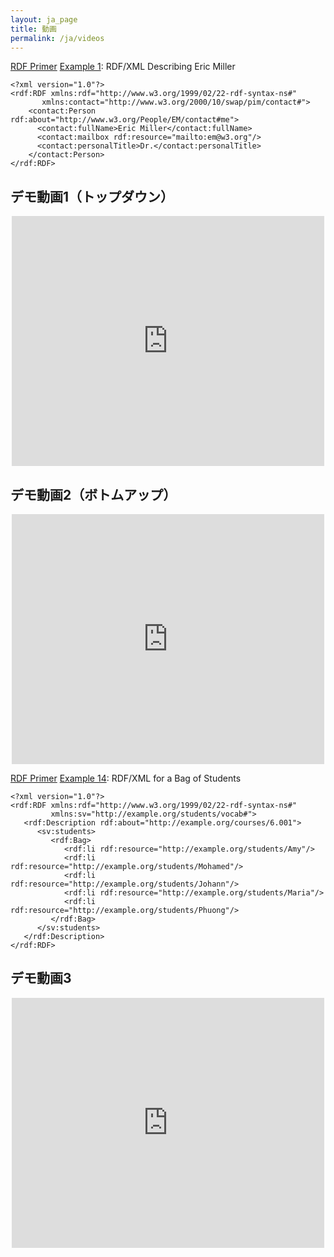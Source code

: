 ```yaml
---
layout: ja_page
title: 動画
permalink: /ja/videos
---
```


[RDF Primer](https://www.w3.org/TR/2004/REC-rdf-primer-20040210/) [Example 1](https://www.w3.org/TR/2004/REC-rdf-primer-20040210/#example1): RDF/XML Describing Eric Miller

    <?xml version="1.0"?>
    <rdf:RDF xmlns:rdf="http://www.w3.org/1999/02/22-rdf-syntax-ns#"
           xmlns:contact="http://www.w3.org/2000/10/swap/pim/contact#">
        <contact:Person rdf:about="http://www.w3.org/People/EM/contact#me">
          <contact:fullName>Eric Miller</contact:fullName>
          <contact:mailbox rdf:resource="mailto:em@w3.org"/>
          <contact:personalTitle>Dr.</contact:personalTitle>
        </contact:Person>
    </rdf:RDF>

## デモ動画1（トップダウン）
<div style="text-align: center;"><iframe width="500" height="400" src="https://www.youtube.com/embed/kmgZxMg6a9c" frameborder="0" allowfullscreen></iframe></div>

## デモ動画2（ボトムアップ）
<div style="text-align: center;"><iframe width="500" height="400" src="https://www.youtube.com/embed/HXfgCO8pefU" frameborder="0" allowfullscreen></iframe></div>

[RDF Primer](https://www.w3.org/TR/2004/REC-rdf-primer-20040210/) [Example 14](https://www.w3.org/TR/2004/REC-rdf-primer-20040210/#example14): RDF/XML for a Bag of Students

    <?xml version="1.0"?>
    <rdf:RDF xmlns:rdf="http://www.w3.org/1999/02/22-rdf-syntax-ns#"
             xmlns:sv="http://example.org/students/vocab#">
       <rdf:Description rdf:about="http://example.org/courses/6.001">
          <sv:students>
             <rdf:Bag>
                <rdf:li rdf:resource="http://example.org/students/Amy"/>
                <rdf:li rdf:resource="http://example.org/students/Mohamed"/>
                <rdf:li rdf:resource="http://example.org/students/Johann"/>
                <rdf:li rdf:resource="http://example.org/students/Maria"/>
                <rdf:li rdf:resource="http://example.org/students/Phuong"/>
             </rdf:Bag>
          </sv:students>
       </rdf:Description>
    </rdf:RDF>


## デモ動画3
<div style="text-align: center;"><iframe width="500" height="400" src="https://www.youtube.com/embed/08W4e5cIS-A" frameborder="0" allowfullscreen></iframe></div>

